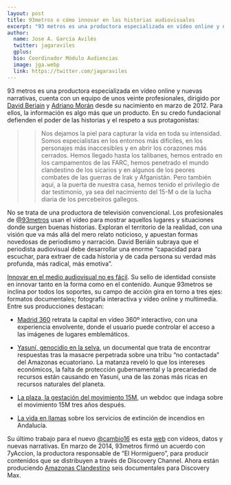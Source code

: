 ```yaml
---
layout: post
title: 93metros o cómo innovar en las historias audiovisuales
excerpt: "93 metros es una productora especializada en vídeo online y nuevas narrativas, cuenta con un equipo de unos veinte profesionales, dirigido por David Beriain y Adriano Morán desde su nacimiento en marzo de 2012. Para ellos, la información es algo más que un producto. En su credo fundacional defienden el poder de las historias y el respeto a sus protagonistas."
author:
  name: Jose A. García Avilés
  twitter: jagaraviles
  gplus:  
  bio: Coordinador Módulo Audiencias
  image: jga.webp
  link: https://twitter.com/jagaraviles
---
```

93 metros es una productora especializada en vídeo online y nuevas narrativas, cuenta con un equipo de unos veinte profesionales, dirigido por [David Beriain](https://twitter.com/DavidBeriain) y [Adriano Morán](https://twitter.com/adrianomoranc) desde su nacimiento en marzo de 2012. Para ellos, la información es algo más que un producto. En su credo fundacional defienden el poder de las historias y el respeto a sus protagonistas:

>> Nos dejamos la piel para capturar la vida en toda su intensidad. Somos especialistas en los entornos más difíciles, en los personajes más inaccesibles y en abrir los corazones más cerrados. Hemos llegado hasta los talibanes, hemos entrado en los campamentos de las FARC, hemos penetrado el mundo clandestino de los sicarios y en algunos de los peores combates de las guerras de Irak y Afganistán. Pero también aquí, a la puerta de nuestra casa, hemos tenido el privilegio de dar testimonio, ya sea del nacimiento del 15-M o de la lucha diaria de los percebeiros gallegos. 

No se trata de una productora de televisión convencional. Los profesionales de [@93metros](https://twitter.com/93metros) usan el vídeo para mostrar aquellos lugares y situaciones donde surgen buenas historias. Exploran el territorio de la realidad, con una visión que va más allá del mero relato noticioso, y apuestan formas novedosas de periodismo y narración. David Beriáin subraya que el periodista audiovisual debe desarrollar una enorme “capacidad para escuchar, para extraer de cada historia y de cada persona su verdad más profunda, más radical, más emotiva”.

[Innovar en el medio audiovisual no es fácil](http://mip.umh.es/blog/2014/05/22/radiografia-innovacion/). Su sello de identidad consiste en innovar tanto en la forma como en el contenido. Aunque 93metros se inclina por todos los soportes, su campo de acción gira en torno a tres ejes: formatos documentales; fotografía interactiva y vídeo online y multimedia. Entre sus producciones destacan:

* [Madrid 360](http://www.93metros.com/blog/project/madrid-360/) retrata la capital en vídeo 360º interactivo, con una experiencia envolvente, donde el usuario puede controlar el acceso a las imágenes de lugares emblemáticos. 

* [Yasuní, genocidio en la selva](http://www.93metros.com/blog/project/yasuni-genocidio-en-la-selva/), un documental que trata de encontrar respuestas tras la masacre perpetrada sobre una tribu “no contactada” del Amazonas ecuatoriano. La matanza reveló lo que los intereses económicos, la falta de protección gubernamental y la precariedad de recursos están causando en Yasuní, una de las zonas más ricas en recursos naturales del planeta.

* [La plaza, la gestación del movimiento 15M](http://www.93metros.com/blog/project/la-plaza/), un webdoc que indaga sobre el movimiento 15M tres años después.

* [La vida en llamas](http://www.93metros.com/blog/project/la-vida-en-llamas-teaser/) sobre los servicios de extinción de incendios en Andalucía.

Su último trabajo para el nuevo [@cambio16](https://twitter.com/Cambio16) es esta [web](http://www.cambio16.com/) con vídeos, datos y nuevas narrativas. En marzo de 2014, 93metros firmó un acuerdo con 7yAccion, la productora responsable de “El Hormiguero”, para producir contenidos que se distribuyen a través de Discovery Channel. Ahora están produciendo [Amazonas Clandestino](http://www.93metros.com/blog/2014/03/27/discovery-comienza-el-viaje/) seis documentales para Discovery Max. 